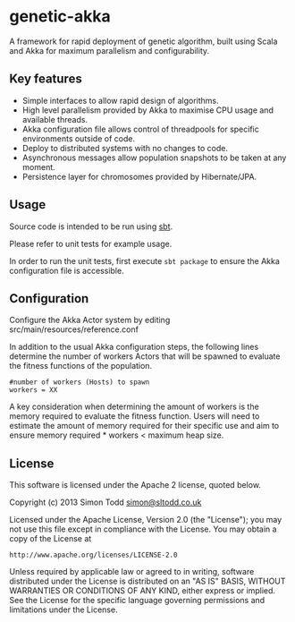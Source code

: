 # genetic-akka

A framework for rapid deployment of genetic algorithm, built using Scala and Akka for maximum parallelism and configurability.

## Key features

* Simple interfaces to allow rapid design of algorithms.
* High level parallelism provided by Akka to maximise CPU usage and available threads.
* Akka configuration file allows control of threadpools for specific environments outside of code.
* Deploy to distributed systems with no changes to code.
* Asynchronous messages allow population snapshots to be taken at any moment.
* Persistence layer for chromosomes provided by Hibernate/JPA.

## Usage

Source code is intended to be run using [sbt](http://www.scala-sbt.org/).

Please refer to unit tests for example usage.

In order to run the unit tests, first execute ```sbt package``` to ensure the Akka configuration file is accessible.

## Configuration

Configure the Akka Actor system by editing src/main/resources/reference.conf

In addition to the usual Akka configuration steps, the following lines determine the number of workers Actors that will be spawned to evaluate the fitness functions of the population.

```
#number of workers (Hosts) to spawn
workers = XX
```

A key consideration when determining the amount of workers is the memory required to evaluate the fitness function.  Users will need to estimate the amount of memory required for their specific use and aim to ensure memory required * workers < maximum heap size.

## License

This software is licensed under the Apache 2 license, quoted below.

Copyright (c) 2013 Simon Todd <simon@sltodd.co.uk>

Licensed under the Apache License, Version 2.0 (the "License"); you may not use this file except in compliance with the License. You may obtain a copy of the License at

    http://www.apache.org/licenses/LICENSE-2.0

Unless required by applicable law or agreed to in writing, software distributed under the License is distributed on an "AS IS" BASIS, WITHOUT WARRANTIES OR CONDITIONS OF ANY KIND, either express or implied. See the License for the specific language governing permissions and limitations under the License.
